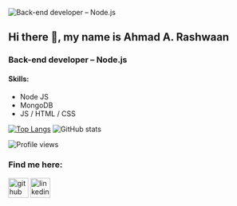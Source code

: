 ![Back-end developer – Node.js](https://www.erasmuslifebudapest.com/wp-content/uploads/2018/11/node-js-main.jpg)
## Hi there 👋, my name is Ahmad A. Rashwaan
### Back-end developer – Node.js


#### Skills:

* Node JS
* MongoDB
* JS / HTML / CSS


[![Top Langs](https://github-readme-stats.vercel.app/api/top-langs/?username=AhmedAllien)](https://github.com/anuraghazra/github-readme-stats) ![GitHub stats](https://github-readme-stats.vercel.app/api?username=AhmedAllien&show_icons=true&count_private=true)

![Profile views](https://gpvc.arturio.dev/AhmedAllien)  

### Find me here:

[<img src='https://cdn.jsdelivr.net/npm/simple-icons@3.0.1/icons/github.svg' alt='github' height='40'>](https://github.com/AhmedAllien)  [<img src='https://cdn.jsdelivr.net/npm/simple-icons@3.0.1/icons/linkedin.svg' alt='linkedin' height='40'>](https://www.linkedin.com/in/ahmad-a-rashwaan/)  
